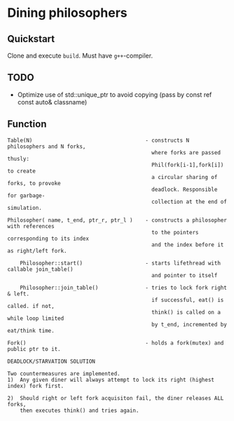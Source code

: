 # Dining philosophers

## Quickstart

Clone and execute `build`. Must have `g++`-compiler.

## TODO
- Optimize use of std::unique_ptr to avoid copying (pass by const ref const auto& classname)

## Function
    Table(N)                                    - constructs N philosophers and N forks,
                                                  where forks are passed thusly:
                                                  Phil(fork[i-1],fork[i]) to create
                                                  a circular sharing of forks, to provoke
                                                  deadlock. Responsible for garbage-
                                                  collection at the end of simulation.

    Philosopher( name, t_end, ptr_r, ptr_l )    - constructs a philosopher with references
                                                  to the pointers corresponding to its index 
                                                  and the index before it as right/left fork.

        Philosopher::start()                    - starts lifethread with callable join_table() 
                                                  and pointer to itself

        Philosopher::join_table()               - tries to lock fork right & left.
                                                  if successful, eat() is called. if not,
                                                  think() is called on a while loop limited
                                                  by t_end, incremented by eat/think time.

    Fork()                                      - holds a fork(mutex) and public ptr to it.

    DEADLOCK/STARVATION SOLUTION

    Two countermeasures are implemented.
    1)  Any given diner will always attempt to lock its right (highest index) fork first.
    
    2)  Should right or left fork acquisiton fail, the diner releases ALL forks,
        then executes think() and tries again.


